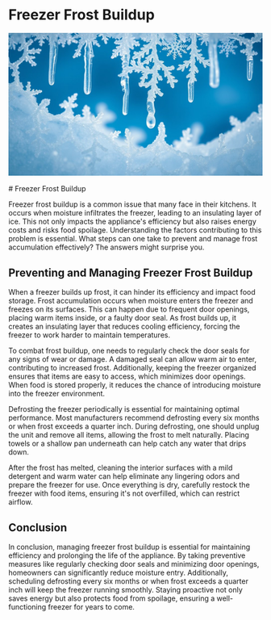 <h1> Freezer Frost Buildup
 </h1><p><img src="/images/ice_accumulation_in_freezer-1.jpg"></p># Freezer Frost Buildup

Freezer frost buildup is a common issue that many face in their kitchens. It occurs when moisture infiltrates the freezer, leading to an insulating layer of ice. This not only impacts the appliance's efficiency but also raises energy costs and risks food spoilage. Understanding the factors contributing to this problem is essential. What steps can one take to prevent and manage frost accumulation effectively? The answers might surprise you.

## Preventing and Managing Freezer Frost Buildup

When a freezer builds up frost, it can hinder its efficiency and impact food storage. Frost accumulation occurs when moisture enters the freezer and freezes on its surfaces. This can happen due to frequent door openings, placing warm items inside, or a faulty door seal. As frost builds up, it creates an insulating layer that reduces cooling efficiency, forcing the freezer to work harder to maintain temperatures.

To combat frost buildup, one needs to regularly check the door seals for any signs of wear or damage. A damaged seal can allow warm air to enter, contributing to increased frost. Additionally, keeping the freezer organized ensures that items are easy to access, which minimizes door openings. When food is stored properly, it reduces the chance of introducing moisture into the freezer environment.

Defrosting the freezer periodically is essential for maintaining optimal performance. Most manufacturers recommend defrosting every six months or when frost exceeds a quarter inch. During defrosting, one should unplug the unit and remove all items, allowing the frost to melt naturally. Placing towels or a shallow pan underneath can help catch any water that drips down.

After the frost has melted, cleaning the interior surfaces with a mild detergent and warm water can help eliminate any lingering odors and prepare the freezer for use. Once everything is dry, carefully restock the freezer with food items, ensuring it's not overfilled, which can restrict airflow.

## Conclusion

In conclusion, managing freezer frost buildup is essential for maintaining efficiency and prolonging the life of the appliance. By taking preventive measures like regularly checking door seals and minimizing door openings, homeowners can significantly reduce moisture entry. Additionally, scheduling defrosting every six months or when frost exceeds a quarter inch will keep the freezer running smoothly. Staying proactive not only saves energy but also protects food from spoilage, ensuring a well-functioning freezer for years to come.
